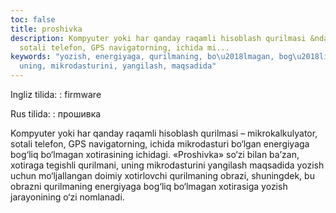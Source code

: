 ```yaml
---
toc: false
title: proshivka
description: Kompyuter yoki har qanday raqamli hisoblash qurilmasi &ndash; mikrokalkulyator,
  sotali telefon, GPS navigatorning, ichida mi...
keywords: "yozish, energiyaga, qurilmaning, bo\u2018lmagan, bog\u2018liq, Kompyuter,
  uning, mikrodasturini, yangilash, maqsadida"
---
```


Ingliz tilida:
:   firmware

Rus tilida:
:   прошивка

Kompyuter yoki har qanday raqamli hisoblash qurilmasi – mikrokalkulyator, sotali telefon, GPS navigatorning, ichida mikrodasturi bo‘lgan energiyaga bog‘liq bo‘lmagan xotirasining ichidagi. «Proshivka» so‘zi bilan ba’zan, xotiraga tegishli qurilmani, uning mikrodasturini yangilash maqsadida yozish uchun mo‘ljallangan doimiy xotirlovchi qurilmaning obrazi, shuningdek, bu obrazni qurilmaning energiyaga bog‘liq bo‘lmagan xotirasiga yozish jarayonining o‘zi nomlanadi.